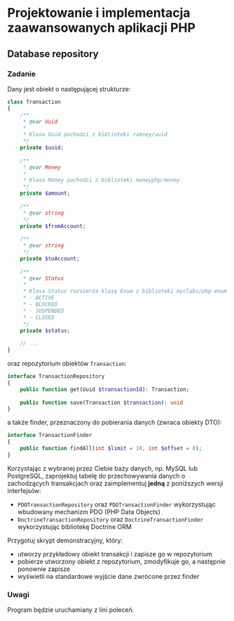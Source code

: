 # Projektowanie i implementacja zaawansowanych aplikacji PHP

## Database repository


### Zadanie

Dany jest obiekt o następującej strukturze:

```php
class Transaction
{
    /**
     * @var Uuid 
     *
     * Klasa Uuid pochodzi z biblioteki ramsey/uuid
     */ 
    private $uuid;
    
    /**
     * @var Money
     *
     * Klasa Money pochodzi z biblioteki moneyphp/money
     */
    private $amount;
    
    /**
     * @var string
     */
    private $fromAccount;
    
    /**
     * @var string
     */
    private $toAccount;
    
    /**
     * @var Status
     *
     * Klasa Status rozszerza klasę Enum z biblioteki myclabs/php-enum i reprezentuje jeden ze statusów konta:
     * - ACTIVE
     * - BLOCKED
     * - SUSPENDED
     * - CLOSED
     */
    private $status;
    
    // ...
}
```

oraz repozytorium obiektów `Transaction`:

```php
interface TransactionRepository
{
    public function get(Uuid $transactionId): Transaction;
    
    public function save(Transaction $transaction): void
}
```

a także finder, przeznaczony do pobierania danych (zwraca obiekty DTO):

```php
interface TransactionFinder
{
    public function findAll(int $limit = 10, int $offset = 0);
}
```

Korzystając z wybranej przez Ciebie bazy danych, np. MySQL lub PostgreSQL, zaprojektuj tabelę do przechowywania danych o zachodzących transakcjach oraz zaimplementuj __jedną__ z poniższych wersji interfejsów:

- `PDOTransactionRepository` oraz `PDOTransactionFinder` wykorzystując wbudowany mechanizm PDO (PHP Data Objects)
- `DoctrineTransactionRepository` oraz `DoctrineTransactionFinder` wykorzystując bibliotekę Doctrine ORM

Przygotuj skrypt demonstracyjny, który:
 
- utworzy przykładowy obiekt transakcji i zapisze go w repozytorium
- pobierze utworzony obiekt z repozytorium, zmodyfikuje go, a następnie ponownie zapisze
- wyświetli na standardowe wyjście dane zwrócone przez finder


### Uwagi

Program będzie uruchamiany z lini poleceń.
